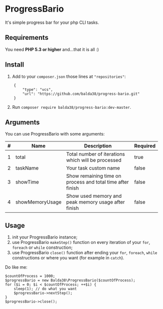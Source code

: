 # ProgressBario
It's simple progress bar for your php CLI tasks.

## Requirements
You need **PHP 5.3 or higher** and...that it is all :)

## Install
1. Add to your `composer.json` those lines at `"repositories"`:
```
    {
        "type": "vcs",
        "url": "https://github.com/balda38/progress-bario.git"
    }
```
2. Run `composer require balda38/progress-bario:dev-master`.

## Arguments
You can use ProgressBario with some arguments:

| # | Name            | Description                                                | Required |
|---|-----------------|------------------------------------------------------------|----------|
| 1 | total           | Total number of iterations which will be processed         | true     |
| 2 | taskName        | Your task custom name                                      | false    |
| 3 | showTime        | Show remaining time on process and total time after finish | false    |
| 4 | showMemoryUsage | Show used memory and peak memory usage after finish        | false    |

## Usage
1. init your ProgressBario instance;
2. use ProgressBario `makeStep()` function on every iteration of your `for`, `foreach` or `while` construction;
3. use ProgressBario `close()` function after ending your `for`, `foreach`, `while` constructions or where you want (for example in `catch`).

Do like me:
```
$countOfProcess = 1000;
$progressBario = new Balda38\ProgressBario($countOfProcess);
for ($i = 0; $i < $countOfProcess; ++$i) {
    sleep(1); // do what you want
    $progressBario->nextStep();
}
$progressBario->close();
```
